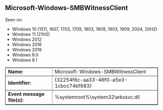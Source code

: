## Microsoft-Windows-SMBWitnessClient

Seen on:
* Windows 10 (1511, 1607, 1703, 1709, 1803, 1809, 1903, 1909, 2004, 20H2)
* Windows 11 (21H2)
* Windows 2012
* Windows 2016
* Windows 2019
* Windows 8.0
* Windows 8.1

<table border="1" class="docutils">
  <tbody>
    <tr>
      <td><b>Name:</b></td>
      <td>Microsoft-Windows-SMBWitnessClient</td>
    </tr>
    <tr>
      <td><b>Identifier:</b></td>
      <td>{32254f6c-aa33-46f0-a5e3-1cbcc74bf683}</td>
    </tr>
    <tr>
      <td><b>Event message file(s):</b></td>
      <td>%systemroot%\system32\wkssvc.dll</td>
    </tr>
  </tbody>
</table>

&nbsp;

